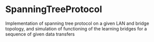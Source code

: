 # SpanningTreeProtocol
 Implementation of spanning tree protocol on a given LAN and bridge topology, and simulation of functioning of the learning bridges for a sequence of given data transfers
